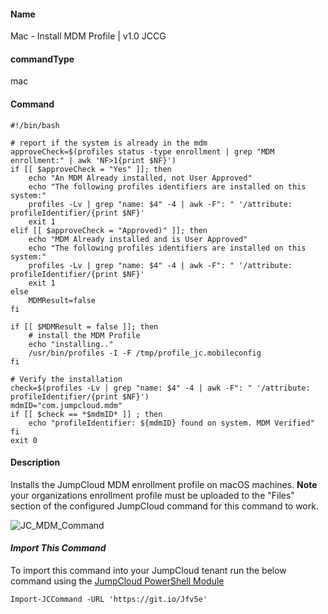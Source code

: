 #### Name

Mac - Install MDM Profile | v1.0 JCCG

#### commandType

mac

#### Command

```
#!/bin/bash

# report if the system is already in the mdm
approveCheck=$(profiles status -type enrollment | grep "MDM enrollment:" | awk 'NF>1{print $NF}')
if [[ $approveCheck = "Yes" ]]; then
    echo "An MDM Already installed, not User Approved"
    echo "The following profiles identifiers are installed on this system:"
    profiles -Lv | grep "name: $4" -4 | awk -F": " '/attribute: profileIdentifier/{print $NF}'
    exit 1
elif [[ $approveCheck = "Approved)" ]]; then
    echo "MDM Already installed and is User Approved"
    echo "The following profiles identifiers are installed on this system:"
    profiles -Lv | grep "name: $4" -4 | awk -F": " '/attribute: profileIdentifier/{print $NF}'
    exit 1
else
    MDMResult=false
fi

if [[ $MDMResult = false ]]; then
    # install the MDM Profile
    echo "installing.."
    /usr/bin/profiles -I -F /tmp/profile_jc.mobileconfig
fi

# Verify the installation
check=$(profiles -Lv | grep "name: $4" -4 | awk -F": " '/attribute: profileIdentifier/{print $NF}')
mdmID="com.jumpcloud.mdm"
if [[ $check == *$mdmID* ]] ; then
    echo "profileIdentifier: ${mdmID} found on system. MDM Verified"
fi
exit 0
```

#### Description

Installs the JumpCloud MDM enrollment profile on macOS machines. **Note** your organizations enrollment profile must be uploaded to the "Files" section of the configured JumpCloud command for this command to work.

![JC_MDM_Command](https://github.com/TheJumpCloud/support/blob/master/PowerShell/JumpCloud%20Commands%20Gallery/Files/JC_MDM_Command.png?raw=true)

#### *Import This Command*

To import this command into your JumpCloud tenant run the below command using the [JumpCloud PowerShell Module](https://github.com/TheJumpCloud/support/wiki/Installing-the-JumpCloud-PowerShell-Module)

```
Import-JCCommand -URL 'https://git.io/Jfv5e'
```
